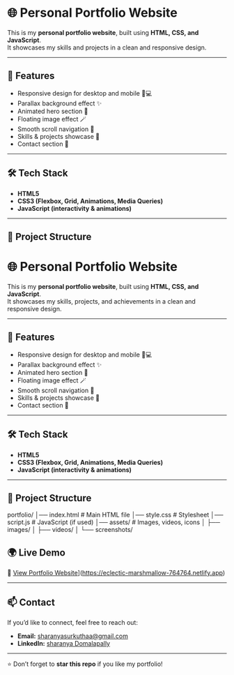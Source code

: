 # 🌐 Personal Portfolio Website

This is my **personal portfolio website**, built using **HTML, CSS, and JavaScript**.  
It showcases my skills and projects in a clean and responsive design.

---

## 🚀 Features
- Responsive design for desktop and mobile 📱💻
- Parallax background effect ✨
- Animated hero section 🎥
- Floating image effect 🪄
- Smooth scroll navigation 🔗
- Skills & projects showcase 💼
- Contact section 📩


---

## 🛠️ Tech Stack
- **HTML5**  
- **CSS3 (Flexbox, Grid, Animations, Media Queries)**  
- **JavaScript (interactivity & animations)**  

---

## 📂 Project Structure
# 🌐 Personal Portfolio Website

This is my **personal portfolio website**, built using **HTML, CSS, and JavaScript**.  
It showcases my skills, projects, and achievements in a clean and responsive design.

---

## 🚀 Features
- Responsive design for desktop and mobile 📱💻
- Parallax background effect ✨
- Animated hero section 🎥
- Floating image effect 🪄
- Smooth scroll navigation 🔗
- Skills & projects showcase 💼
- Contact section 📩

---

## 🛠️ Tech Stack
- **HTML5**  
- **CSS3 (Flexbox, Grid, Animations, Media Queries)**  
- **JavaScript (interactivity & animations)**  

---

## 📂 Project Structure
portfolio/
│── index.html # Main HTML file
│── style.css # Stylesheet
│── script.js # JavaScript (if used)
│── assets/ # Images, videos, icons
│ ├── images/
│ ├── videos/
│ └── screenshots/

## 🌍 Live Demo
🔗 [View Portfolio Website](https://eclectic-marshmallow-764764.netlify.app/)](https://eclectic-marshmallow-764764.netlify.app)  

---

## 📫 Contact
If you’d like to connect, feel free to reach out:  

- **Email:** sharanyasurkuthaa@gmail.com
- **LinkedIn:** [sharanya Domalapally](www.linkedin.com/in/sharanya2005)  


---

⭐ Don’t forget to **star this repo** if you like my portfolio!
